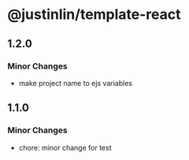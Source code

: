 # @justinlin/template-react

## 1.2.0

### Minor Changes

- make project name to ejs variables

## 1.1.0

### Minor Changes

- chore: minor change for test

